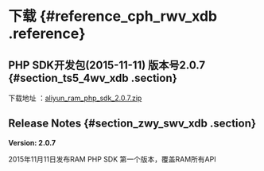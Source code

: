 # 下载 {#reference_cph_rwv_xdb .reference}

## PHP SDK开发包\(2015-11-11\) 版本号2.0.7 {#section_ts5_4wv_xdb .section}

下载地址 ：[aliyun\_ram\_php\_sdk\_2.0.7.zip](https://docs-aliyun.cn-hangzhou.oss.aliyun-inc.com/cn/ram/0.0.71/assets/ram-sdk/aliyun_ram_php_sdk_2.0.7.zip)

## Release Notes {#section_zwy_swv_xdb .section}

**Version: 2.0.7**

2015年11月11日发布RAM PHP SDK 第一个版本，覆盖RAM所有API

